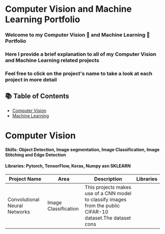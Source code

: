# Computer Vision and Machine Learning Portfolio
### Welcome to my Computer Vision 👀 and Machine Learning 🤖 Portfolio 
### Here I provide a brief explanation to all of my Computer Vision and Machine Learning related projects
### Feel free to click on the project's name to take a look at each project in more detail 

## 📚 Table of Contents
- [Computer Vision](#computer-vision)
- [Machine Learning](#machine-learning)

# Computer Vision
#### Skills: Object Detection, Image segmentation, Image Classification, Image Stitching and Edge Detection
#### Libraries: Pytorch, TensorFlow, Keras, Numpy asn SKLEARN
| Project Name | Area | Description | Libraries | 
|---|---|---|---|
| Convolutional Neural Networks | Image Classification | This projects makes use of a CNN model to classify images from the public CIFAR-10 dataset.The dataset cons 

